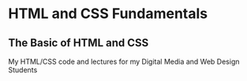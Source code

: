 # HTML and CSS Fundamentals
## The Basic of HTML and CSS
My HTML/CSS code and lectures for my Digital Media and Web Design Students
